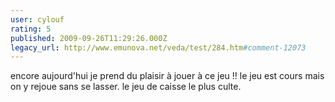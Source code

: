 ```yaml
---
user: cylouf
rating: 5
published: 2009-09-26T11:29:26.000Z
legacy_url: http://www.emunova.net/veda/test/284.htm#comment-12073
---
```

encore aujourd'hui je prend du plaisir à jouer à ce jeu !! le jeu est cours mais on y rejoue sans se lasser.
le jeu de caisse le plus culte.